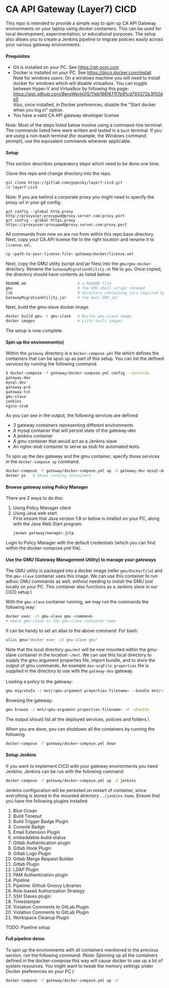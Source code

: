 # CA API Gateway (Layer7) CICD

This repo is intended to provide a simple way to spin up CA API Gateway environments on your laptop using docker containers. This can be used for local development, experimentation, or educational purposes. The setup also allows you to create a Jenkins pipeline to migrate policies easily across your various gateway environments.

#### Prequisites
- Git is installed on your PC. See https://git-scm.com
- Docker is installed on your PC. See https://docs.docker.com/install \
Note for windows users: On a windows machine you will need to install docker for windows which will disable virtualbox. You can toggle between Hyper-V and Virtualbox by following this page: https://gist.github.com/BergWerkGIS/11eb186f471f7b91cd793372b3f50de5 \
Also, once installed, in Docker preferences, disable the "Start docker when you log in" option.
- You have a valid CA API gateway developer license

Note: Most of the steps listed below involve using a command-line terminal. The commands listed here were written and tested in a `bash` terminal. If you are using a non-bash terminal (for example, the Windows command prompt), use the equivalent commands wherever applicable.

#### Setup
This section describes preparatory steps which need to be done one time.

Clone this repo and change directory into the repo. 
```bash
git clone https://gitlab.com/goposky/layer7-cicd.git
cd layer7-cicd
```
Note: If you are behind a corporate proxy you might need to specify the proxy url in your git config.
```
git config --global http.proxy http://proxyuser:proxypwd@proxy.server.com:proxy.port
git config --global https.proxy https://proxyuser:proxypwd@proxy.server.com:proxy.port
```

All commands from now on are run from within this repo base directory.\
Next, copy your CA API license file to the right location and rename it to `license.xml`.
```bash
cp <path-to-your-license-file> gateway/docker/license.xml
```
Next, copy the GMU utility (script and jar files) into the `gmu/gmu-docker` directory. Rename the `GatewayMigrationUtility.sh` file to `gmu`. Once copied, the directory should have contents as listed below:
```bash
README.md                       # a README file
gmu                             # the GMU shell script renamed
lib                             # directory containing jars required by GMU
GatewayMigrationUtility.jar     # the main GMU jar
```

Next, build the gmu-slave docker image.
```bash
docker build gmu -t gmu-slave   # Builds gmu-slave image
docker images                   # Lists built images
```
The setup is now complete.
#### Spin up the environment(s)
Within the `gateway` directory is a `docker-compose.yml` file which defines the containers that can be spun up as part of this setup. You can list the defined services by running the following command.
```bash
$ docker-compose -f gateway/docker-compose.yml config --services
gateway-dev
mysql-dev
gateway-prd
gateway-tst
gmu-slave
jenkins
nginx-stub
```
As you can see in the output, the following services are defined:
- 3 gateway containers representing different environments
- A mysql container that will persist state of the gateway-dev
- A jenkins container
- A gmu container that would act as a Jenkins slave
- An nginx-stub container to serve as stub for automated tests.

To spin up the dev gateway and the gmu container, specify those services in the `docker-compose up` command.
```bash
docker-compose -f gateway/docker-compose.yml up -d gateway-dev mysql-dev gmu-slave  # Spins up the specified containers
docker ps   # Shows running containers
```
#### Browse gateway using Policy Manager
There are 2 ways to do this:
1. Using Policy Manager client
2. Using Java web start\
   First ensure that Java version 1.8 or below is intalled on your PC, along with the Java Web Start program.
   ```bash
   javaws gateway/manager.jnlp
   ```
Login to Policy Manager with the default credentials (which you can find within the docker-compose.yml file).

#### Use the GMU (Gateway Management Utility) to manage your gateways
The GMU utility is packaged into a docker image (refer `gmu/Dockerfile`) and the `gmu-slave` container uses this image. We can use this container to run adhoc GMU commands as well, without needing to install the GMU tool locally on your PC. This container also functions as a Jenkins slave in our CICD setup.\

With the `gmu-slave` container running, we may run the commands the following way:
```bash
docker exec -it gmu-slave gmu <command>
# where gmu-slave is the gmu-slave container name
```
It can be handy to set an alias to the above command. For bash:
```bash
alias gmu="docker exec -it gmu-slave gmu"
```
Note that the local directory `gmu/mnt` will be now mounted within the gmu-slave container in the location `~/mnt`. We can use this local directory to supply the gmu argument properties file, import bundle, and to store the output of gmu commands. An example `dev-argFile.properties` file is supplied in the directory to use with the `gateway-dev` gateway.\
\
Loading a policy to the gateway:
```bash
gmu migrateIn -z mnt/<gmu-argument-properties-filename> --bundle mnt/<import-bundle-xml-filename> --results mnt/<results-xml-filename> --destFolder /ziggo
```
Browsing the gateway:
```bash
gmu browse -z mnt/<gmu-argument-properties-filename> -r -showIds
```
The output should list all the deployed services, policies and folders.\

When you are done, you can shutdown all the containers by running the following.
```bash
docker-compose -f gateway/docker-compose.yml down
```

#### Setup Jenkins
If you want to implement CICD with your gateway environments you need Jenkins. Jenkins can be run with the following command. 
```bash
docker-compose -f gateway/docker-compose.yml up -d jenkins
```
Jenkins configuration will be persisted on restart of container, since everything is stored in the mounted directory `../jenkins-home`. Ensure that you have the following plugins installed:
1. Blue Ocean 
2. Build Timeout 
3. Build Trigger Badge Plugin 
4. Console Badge 
5. Email Extension Plugin 
6. embeddable-build-status 
7. Gitlab Authentication plugin 
8. Gitlab Hook Plugin 
9. Gitlab Logo Plugin 
10. Gitlab Merge Request Builder 
11. Gitlab Plugin 
12. LDAP Plugin 
13. PAM Authentication plugin 
14. Pipeline 
15. Pipeline: Github Groovy Libraries 
16. Role-based Authorization Strategy 
17. SSH Slaves plugin 
18. Timestamper 
19. Violation Comments to GitLab Plugin 
20. Violation Comments to GitLab Plugin 
21. Workspace Cleanup Plugin

TODO: Pipeline setup

#### Full pipeline demo
To spin up the environments with all containers mentioned in the previous section, run the following command:
(Note: Spinning up all the containers defined in the docker-compose this way will cause docker to use up a lot of system resources. You might want to tweak the memory settings under Docker preferences on your PC.)
```bash
docker-compose -f gateway/docker-compose.yml up -d
```
